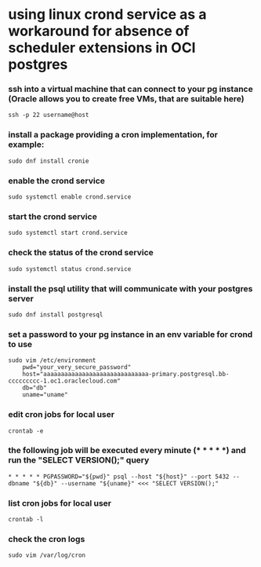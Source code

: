 # using linux crond service as a workaround for absence of scheduler extensions in OCI postgres

### ssh into a virtual machine that can connect to your pg instance (Oracle allows you to create free VMs, that are suitable here)
    ssh -p 22 username@host

### install a package providing a cron implementation, for example:
    sudo dnf install cronie

### enable the crond service
    sudo systemctl enable crond.service

### start the crond service
    sudo systemctl start crond.service

### check the status of the crond service
    sudo systemctl status crond.service

### install the psql utility that will communicate with your postgres server
    sudo dnf install postgresql

### set a password to your pg instance in an env variable for crond to use
    sudo vim /etc/environment
        pwd="your_very_secure_password"
        host="aaaaaaaaaaaaaaaaaaaaaaaaaaaaaa-primary.postgresql.bb-ccccccccc-1.oc1.oraclecloud.com"
        db="db"
        uname="uname"

### edit cron jobs for local user
    crontab -e

### the following job will be executed every minute (* * * * *) and run the "SELECT VERSION();" query
    * * * * * PGPASSWORD="${pwd}" psql --host "${host}" --port 5432 --dbname "${db}" --username "${uname}" <<< "SELECT VERSION();"

### list cron jobs for local user
    crontab -l

### check the cron logs
    sudo vim /var/log/cron
